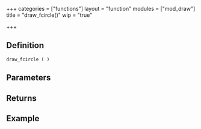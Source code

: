 +++
categories = ["functions"]
layout = "function"
modules = ["mod_draw"]
title = "draw_fcircle()"
wip = "true"

+++

## Definition

    draw_fcircle ( )

## Parameters

## Returns

## Example

```
```
